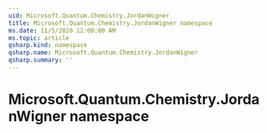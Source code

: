 ```yaml
---
uid: Microsoft.Quantum.Chemistry.JordanWigner
title: Microsoft.Quantum.Chemistry.JordanWigner namespace
ms.date: 11/5/2020 12:00:00 AM
ms.topic: article
qsharp.kind: namespace
qsharp.name: Microsoft.Quantum.Chemistry.JordanWigner
qsharp.summary: ''
---
```


# Microsoft.Quantum.Chemistry.JordanWigner namespace



